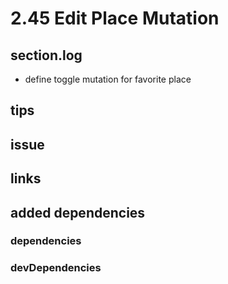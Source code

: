 # 2.45 Edit Place Mutation

## section.log

- define toggle mutation for favorite place

## tips

## issue

## links

## added dependencies

### dependencies

### devDependencies
